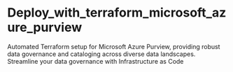 # Deploy_with_terraform_microsoft_azure_purview
Automated Terraform setup for Microsoft Azure Purview, providing robust data governance and cataloging across diverse data landscapes. Streamline your data governance with Infrastructure as Code
